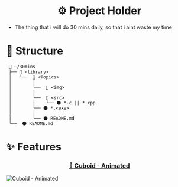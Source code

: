 <h1 align="center"> ⚙ Project Holder </h1>

- The thing that i will do 30 mins daily, so that i aint waste my time 

<h1 align="left"> 📂 Structure </h1>

```
 📂 ~/30mins
 ├── 📂 <library>
 │	 └──  📂 <Topics>
 │        │
 │        └──  📂 <img>
 │        │  
 │        └──  📂 <src>
 │        │    └── 🌑 *.c || *.cpp
 │        └── 🌑 *.<exe>
 │        │
 |        └── 🌑 README.md
 └──  🌑 README.md
```

<h1 align="left"> ✨ Features </h1>
<h3 align="center"> <a href="https://github.com/hxajk/30mins-project/blob/master/OpenGL/Shape/%5BCuboid%5D%20-%20%5BAnimated%5D.exe"> 🎲 Cuboid - Animated </a> </h3>
 
 ![Cuboid  -  Animated](https://github.com/hxajk/30mins-project/assets/141657503/2f3582de-26f1-4e8a-9126-9311a66212ff)


